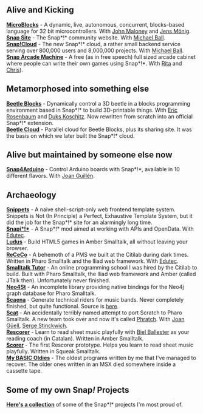 ## Alive and Kicking
**[MicroBlocks](http://microblocks.fun)** - A dynamic, live, autonomous, concurrent, blocks-based language for 32 bit microcontrollers. With [John Maloney](https://harc.ycr.org/member/john_maloney/) and [Jens Mönig](https://github.com/jmoenig).  
**[Snap Site](https://snap.berkeley.edu)** - The Snap*!* community website. With [Michael Ball](https://mball.co/).  
**[Snap!Cloud](https://snap.berkeley.edu/static/API)** - The new Snap*!* cloud, a rather small backend service serving over 800,000 users and 8,000,000 projects. With [Michael Ball](https://mball.co/).  
**[Snap Arcade Machine](http://snaparcade.cat)** - A free (as in free speech) full sized arcade cabinet where people can write their own games using Snap*!*. With [Rita](http://gamifi.cat) and [Chris](http://gatopelao.org/)).  


## Metamorphosed into something else
**[Beetle Blocks](http://beetleblocks.com)** - Dynamically control a 3D beetle in a blocks programming environment based in Snap*!* to build 3D-printable things. With [Eric Rosenbaum](https://www.ericrosenbaum.com/) and [Duks Koschitz](https://www.pratt.edu/faculty_and_staff/bio/?id=duks). Now rewritten from scratch into an official Snap*!* extension.  
**[Beetle Cloud](https://github.com/bromagosa/beetleCloud)** - Parallel cloud for Beetle Blocks, plus its sharing site. It was the basis on which we later built the Snap*!* cloud.  


## Alive but maintained by someone else now
**[Snap4Arduino](http://snap4arduino.rocks)** - Control Arduino boards with Snap*!*, available in 10 different flavors. With [Joan Guillén](http://github.com/jguille2).  


## Archaeology
**[Snippets](https://github.com/bromagosa/Snippets)** - A naive shell-script-only web frontend template system. Snippets is Not (In Principle) a Perfect, Exhaustive Template System, but it did the job for the Snap*!* site for an alarmingly long time.  
**[Snapi*!*](http://snapi.citilab.eu)** - A Snap*!* mod aimed at working with APIs and OpenData. With [Edutec](http://edutec.citilab.eu).  
**[Ludus](http://bromagosa.github.io/Ludus/)** - Build HTML5 games in Amber Smalltalk, all without leaving your browser.  
**[ReCeCo](http://smalltalkhub.com/#!/~Citilab/ReCeCo)** - A behemoth of a PMS we built at the Citilab during dark times. Written in Pharo Smalltalk and the Iliad web framework. With [Edutec](http://edutec.citilab.eu).  
**[Smalltalk Tutor](http://www.squeaksource.com/smalltalkTutor.html)** - An online programming school I was hired by the Citilab to build. Built with Pharo Smalltalk, the Iliad web framework and Amber (called JTalk then). Unfortunately never finished.  
**[Neo4St](http://smalltalkhub.com/#!/~Citilab/Neo4St)** - An incomplete library providing native bindings for the Neo4j graph database for Pharo Smalltalk.  
**[Scaena](http://scaenaweb.citilab.eu:8081/scaena)** - Generate technical riders for music bands. Never completely finished, but quite functional. Source is [here](http://www.squeaksource.com/scaena).  
**[Scat](https://code.google.com/archive/p/scat/)** - An accidentally terribly named attempt to port Scratch to Pharo Smalltalk. A new team took over and now it's called [Phratch](http://www.phratch.com). With [Joan Güell](https://www.citilab.eu/en/equip/joan-guell/), [Serge Stinckwich](http://www.doesnotunderstand.org/).  
**[Rescorer](http://bromagosa.github.io/rescorer/)** - Learn to read sheet music playfully with [Biel Ballester](https://en.wikipedia.org/wiki/Biel_Ballester) as your reading coach (in Catalan). Written in Amber Smalltalk.  
**[Scorer](https://sourceforge.net/projects/scorer/)** - The first Rescorer prototype. Helps you learn to read sheet music playfully. Written in Squeak Smalltalk.  
**[My BASIC Oldies](https://gitlab.com/bromagosa/myBasicOldies)** - The oldest programs written by me that I've managed to recover. The older ones written in an MSX died somewhere inside a cassette tape.  


## Some of my own Snap<em>!</em> Projects
**[Here's a collection](https://snap.berkeley.edu/collection?username=bromagosa&collection=my+own+favs)** of some of the Snap*!* projects I'm most proud of.
